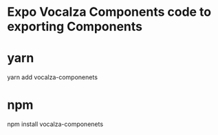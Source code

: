 # Expo Vocalza Components code to exporting Components

# yarn

yarn add vocalza-componenets

# npm

npm install vocalza-componenets
